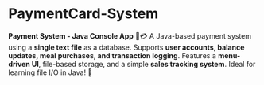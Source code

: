 # PaymentCard-System
**Payment System - Java Console App** 🏦💳   A Java-based payment system using a **single text file** as a database. Supports **user accounts, balance updates, meal purchases, and transaction logging**. Features a **menu-driven UI**, file-based storage, and a simple **sales tracking system**. Ideal for learning file I/O in Java! 🚀
